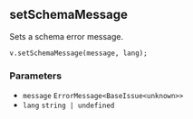 setSchemaMessage
----------------

Sets a schema error message.

    v.setSchemaMessage(message, lang);
    

### Parameters

*   `message` `ErrorMessage<BaseIssue<unknown>>`
*   `lang` `string | undefined`